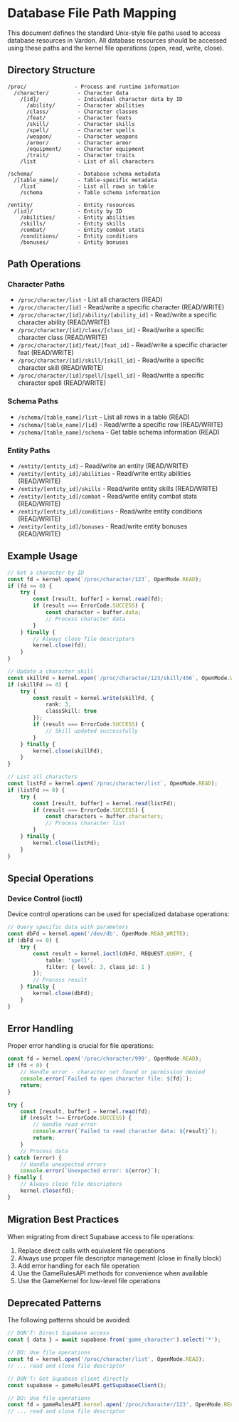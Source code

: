 # Database File Path Mapping

This document defines the standard Unix-style file paths used to access database resources in Vardon. All database resources should be accessed using these paths and the kernel file operations (open, read, write, close).

## Directory Structure

```
/proc/               - Process and runtime information
  /character/         - Character data
    /[id]/            - Individual character data by ID
      /ability/       - Character abilities
      /class/         - Character classes
      /feat/          - Character feats
      /skill/         - Character skills
      /spell/         - Character spells
      /weapon/        - Character weapons
      /armor/         - Character armor
      /equipment/     - Character equipment
      /trait/         - Character traits
    /list             - List of all characters

/schema/              - Database schema metadata
  /[table_name]/      - Table-specific metadata
    /list             - List all rows in table
    /schema           - Table schema information

/entity/              - Entity resources
  /[id]/              - Entity by ID
    /abilities/       - Entity abilities
    /skills/          - Entity skills
    /combat/          - Entity combat stats
    /conditions/      - Entity conditions
    /bonuses/         - Entity bonuses
```

## Path Operations

### Character Paths

- `/proc/character/list` - List all characters (READ)
- `/proc/character/[id]` - Read/write a specific character (READ/WRITE)
- `/proc/character/[id]/ability/[ability_id]` - Read/write a specific character ability (READ/WRITE)
- `/proc/character/[id]/class/[class_id]` - Read/write a specific character class (READ/WRITE)
- `/proc/character/[id]/feat/[feat_id]` - Read/write a specific character feat (READ/WRITE)
- `/proc/character/[id]/skill/[skill_id]` - Read/write a specific character skill (READ/WRITE)
- `/proc/character/[id]/spell/[spell_id]` - Read/write a specific character spell (READ/WRITE)

### Schema Paths

- `/schema/[table_name]/list` - List all rows in a table (READ)
- `/schema/[table_name]/[id]` - Read/write a specific row (READ/WRITE)
- `/schema/[table_name]/schema` - Get table schema information (READ)

### Entity Paths

- `/entity/[entity_id]` - Read/write an entity (READ/WRITE)
- `/entity/[entity_id]/abilities` - Read/write entity abilities (READ/WRITE)
- `/entity/[entity_id]/skills` - Read/write entity skills (READ/WRITE)
- `/entity/[entity_id]/combat` - Read/write entity combat stats (READ/WRITE)
- `/entity/[entity_id]/conditions` - Read/write entity conditions (READ/WRITE)
- `/entity/[entity_id]/bonuses` - Read/write entity bonuses (READ/WRITE)

## Example Usage

```typescript
// Get a character by ID
const fd = kernel.open(`/proc/character/123`, OpenMode.READ);
if (fd >= 0) {
	try {
		const [result, buffer] = kernel.read(fd);
		if (result === ErrorCode.SUCCESS) {
			const character = buffer.data;
			// Process character data
		}
	} finally {
		// Always close file descriptors
		kernel.close(fd);
	}
}

// Update a character skill
const skillFd = kernel.open(`/proc/character/123/skill/456`, OpenMode.WRITE);
if (skillFd >= 0) {
	try {
		const result = kernel.write(skillFd, {
			rank: 3,
			classSkill: true
		});
		if (result === ErrorCode.SUCCESS) {
			// Skill updated successfully
		}
	} finally {
		kernel.close(skillFd);
	}
}

// List all characters
const listFd = kernel.open(`/proc/character/list`, OpenMode.READ);
if (listFd >= 0) {
	try {
		const [result, buffer] = kernel.read(listFd);
		if (result === ErrorCode.SUCCESS) {
			const characters = buffer.characters;
			// Process character list
		}
	} finally {
		kernel.close(listFd);
	}
}
```

## Special Operations

### Device Control (ioctl)

Device control operations can be used for specialized database operations:

```typescript
// Query specific data with parameters
const dbFd = kernel.open('/dev/db', OpenMode.READ_WRITE);
if (dbFd >= 0) {
	try {
		const result = kernel.ioctl(dbFd, REQUEST.QUERY, {
			table: 'spell',
			filter: { level: 3, class_id: 1 }
		});
		// Process result
	} finally {
		kernel.close(dbFd);
	}
}
```

## Error Handling

Proper error handling is crucial for file operations:

```typescript
const fd = kernel.open('/proc/character/999', OpenMode.READ);
if (fd < 0) {
	// Handle error - character not found or permission denied
	console.error(`Failed to open character file: ${fd}`);
	return;
}

try {
	const [result, buffer] = kernel.read(fd);
	if (result !== ErrorCode.SUCCESS) {
		// Handle read error
		console.error(`Failed to read character data: ${result}`);
		return;
	}
	// Process data
} catch (error) {
	// Handle unexpected errors
	console.error(`Unexpected error: ${error}`);
} finally {
	// Always close file descriptors
	kernel.close(fd);
}
```

## Migration Best Practices

When migrating from direct Supabase access to file operations:

1. Replace direct calls with equivalent file operations
2. Always use proper file descriptor management (close in finally block)
3. Add error handling for each file operation
4. Use the GameRulesAPI methods for convenience when available
5. Use the GameKernel for low-level file operations

## Deprecated Patterns

The following patterns should be avoided:

```typescript
// DON'T: Direct Supabase access
const { data } = await supabase.from('game_character').select('*');

// DO: Use file operations
const fd = kernel.open('/proc/character/list', OpenMode.READ);
// ... read and close file descriptor

// DON'T: Get Supabase client directly
const supabase = gameRulesAPI.getSupabaseClient();

// DO: Use file operations
const fd = gameRulesAPI.kernel.open('/proc/character/123', OpenMode.READ);
// ... read and close file descriptor
```

